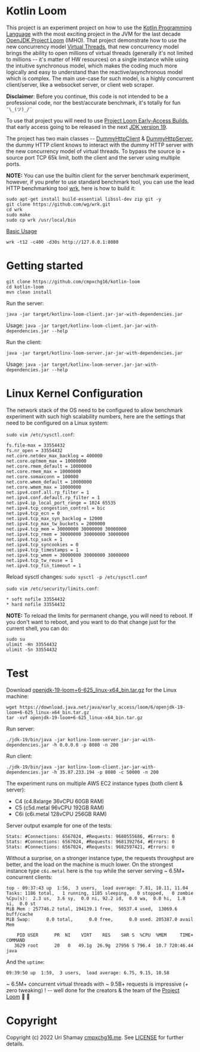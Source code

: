 # Kotlin Loom

This project is an experiment project on how to use the [Kotlin Programming Language](https://kotlinlang.org/) with the most exciting project in the JVM for the last decade [OpenJDK Project Loom](https://openjdk.java.net/projects/loom/) (IMHO). That project demonstrate 
how to use the new concurrency model [Virtual Threads](https://openjdk.java.net/projects/loom/), that new concurrency model brings the ability to open millions of virtual threads (generally it's not limited to millions -- it's matter of HW resources) on a single instance while using the intuitive synchronous model, which makes the coding much more logically and easy to understand than the reactive/asynchronous model which is complex. The main use-case for such model, is a highly concurrent client/server, like a websocket server, or client web scraper.     

**Disclaimer**: Before you continue, this code is not intended to be a professional code, nor the best/accurate benchmark, it's totally for fun `¯\_(ツ)_/¯`  

To use that project you will need to use [Project Loom Early-Access Builds](https://jdk.java.net/loom/), that early access going to be released in the next [JDK version 19](https://openjdk.java.net/projects/jdk/19/).     

The project has two main classes -- [DummyHttpClient](src/main/java/kotlinx/loom/client/DummyHttpClient.kt) & [DummyHttpServer](src/main/java/kotlinx/loom/server/DummyHttpServer.kt), the dummy HTTP client knows to interact with the dummy HTTP server with the new concurrency model of virtual threads. To bypass the source ip + source port TCP 65k limit, both the client and the server using multiple ports.  

**NOTE:** You can use the builtin client for the server benchmark experiment, however, if you prefer to use standard benchmark tool, you can use the lead HTTP benchmarking tool [wrk](https://github.com/wg/wrk), here is how to build it:

```
sudo apt-get install build-essential libssl-dev zip git -y
git clone https://github.com/wg/wrk.git
cd wrk
sudo make
sudo cp wrk /usr/local/bin
```

[Basic Usage](https://github.com/wg/wrk#basic-usage)
```
wrk -t12 -c400 -d30s http://127.0.0.1:8080
```

# Getting started

```
git clone https://github.com/cmpxchg16/kotlin-loom
cd kotlin-loom
mvn clean install
```

Run the server:   

`java -jar target/kotlinx-loom-client.jar-jar-with-dependencies.jar`

Usage: `java -jar target/kotlinx-loom-client.jar-jar-with-dependencies.jar --help`    

Run the client:

`java -jar target/kotlinx-loom-server.jar-jar-with-dependencies.jar`

Usage: `java -jar target/kotlinx-loom-server.jar-jar-with-dependencies.jar --help`

# Linux Kernel Configuration 

The network stack of the OS need to be configured to allow benchmark experiment with such high scalability numbers, here are the settings that need to be configured on a Linux system:

`sudo vim /etc/sysctl.conf`:

```
fs.file-max = 33554432
fs.nr_open = 33554432
net.core.netdev_max_backlog = 400000
net.core.optmem_max = 10000000
net.core.rmem_default = 10000000
net.core.rmem_max = 10000000
net.core.somaxconn = 100000
net.core.wmem_default = 10000000
net.core.wmem_max = 10000000
net.ipv4.conf.all.rp_filter = 1
net.ipv4.conf.default.rp_filter = 1
net.ipv4.ip_local_port_range = 1024 65535
net.ipv4.tcp_congestion_control = bic
net.ipv4.tcp_ecn = 0
net.ipv4.tcp_max_syn_backlog = 12000
net.ipv4.tcp_max_tw_buckets = 2000000
net.ipv4.tcp_mem = 30000000 30000000 30000000
net.ipv4.tcp_rmem = 30000000 30000000 30000000
net.ipv4.tcp_sack = 1
net.ipv4.tcp_syncookies = 0
net.ipv4.tcp_timestamps = 1
net.ipv4.tcp_wmem = 30000000 30000000 30000000    
net.ipv4.tcp_tw_reuse = 1
net.ipv4.tcp_fin_timeout = 1
```

Reload sysctl changes: `sudo sysctl -p /etc/sysctl.conf`

`sudo vim /etc/security/limits.conf`:
```
* soft nofile 33554432
* hard nofile 33554432
```

**NOTE:** To reload the limits for permanent change, you will need to reboot. If you don't want to reboot, and you want to do that change just for the current shell, you can do:
```
sudo su
ulimit -Hn 33554432
ulimit -Sn 33554432
```

# Test

Download [openjdk-19-loom+6-625_linux-x64_bin.tar.gz](https://download.java.net/java/early_access/loom/6/openjdk-19-loom+6-625_linux-x64_bin.tar.gz) for the Linux machine:

```
wget https://download.java.net/java/early_access/loom/6/openjdk-19-loom+6-625_linux-x64_bin.tar.gz
tar -xvf openjdk-19-loom+6-625_linux-x64_bin.tar.gz
```

Run server: 
```
./jdk-19/bin/java -jar kotlinx-loom-server.jar-jar-with-dependencies.jar -h 0.0.0.0 -p 8080 -n 200
```

Run client:
```
./jdk-19/bin/java -jar kotlinx-loom-client.jar-jar-with-dependencies.jar -h 35.87.233.194 -p 8080 -c 50000 -n 200
```
The experiment runs on multiple AWS EC2 instance types (both client & server):
* C4 (c4.8xlarge 36vCPU 60GB RAM)
* C5 (c5d.metal 96vCPU 192GB RAM)
* C6i (c6i.metal 128vCPU 256GB RAM)

Server output example for one of the tests:
```
Stats: #Connections: 6567024, #Requests: 9680555686, #Errors: 0
Stats: #Connections: 6567024, #Requests: 9681392764, #Errors: 0
Stats: #Connections: 6567024, #Requests: 9682597421, #Errors: 0
```

Without a surprise, on a stronger instance type, the requests throughput are better, and the load on the machine is much lower. On the strongest instance type `c6i.metal` here is the `top` while the server serving ~ 6.5M+ concurrent clients: 

```
top - 09:37:43 up  1:56,  3 users,  load average: 7.81, 10.11, 11.04
Tasks: 1186 total,   1 running, 1185 sleeping,   0 stopped,   0 zombie
%Cpu(s):  2.3 us,  3.6 sy,  0.0 ni, 92.2 id,  0.0 wa,  0.0 hi,  1.8 si,  0.0 st
MiB Mem : 257746.2 total, 194139.1 free,  50537.4 used,  13069.6 buff/cache
MiB Swap:      0.0 total,      0.0 free,      0.0 used. 205387.0 avail Mem

    PID USER      PR  NI    VIRT    RES    SHR S  %CPU  %MEM     TIME+ COMMAND
   3629 root      20   0   49.1g  26.9g  27956 S 796.4  10.7 720:46.44 java
```

And the `uptime`:
```
09:39:50 up  1:59,  3 users,  load average: 6.75, 9.15, 10.58
```

~ 6.5M+ concurrent virtual threads with ~ 9.5B+ requests is impressive (+ zero tweaking) ! -- well done for the creators & the team of the [Project Loom](https://openjdk.java.net/projects/loom/) :rocket: :clap:

# Copyright
Copyright (c) 2022 Uri Shamay [cmpxchg16.me](https://cmpxchg16.me). See [LICENSE](LICENSE) for further details.